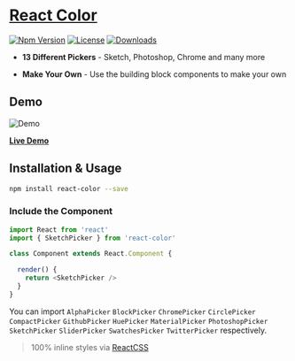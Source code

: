 # [React Color](http://casesandberg.github.io/react-color/)

[![Npm Version][npm-version-image]][npm-version-url]
[![License][license-image]][license-url]
[![Downloads][downloads-image]][downloads-url]

* **13 Different Pickers** - Sketch, Photoshop, Chrome and many more

* **Make Your Own** - Use the building block components to make your own

## Demo

![Demo](https://media.giphy.com/media/26FfggT53qE304CwE/giphy.gif)

[**Live Demo**](http://casesandberg.github.io/react-color/)

## Installation & Usage

```sh
npm install react-color --save
```

### Include the Component

```js
import React from 'react'
import { SketchPicker } from 'react-color'

class Component extends React.Component {

  render() {
    return <SketchPicker />
  }
}
```
You can import `AlphaPicker` `BlockPicker` `ChromePicker` `CirclePicker` `CompactPicker` `GithubPicker` `HuePicker` `MaterialPicker` `PhotoshopPicker` `SketchPicker` `SliderPicker` `SwatchesPicker` `TwitterPicker` respectively.

> 100% inline styles via [ReactCSS](http://reactcss.com/)

[license-image]: https://img.shields.io/npm/l/@hello-pangea/color-picker
[license-url]: LICENSE
[downloads-image]: https://img.shields.io/npm/dm/@hello-pangea/color-picker
[downloads-url]: https://npm-stat.com/charts.html?package=@hello-pangea/color-picker
[npm-version-image]: https://img.shields.io/npm/v/@hello-pangea/color-picker
[npm-version-url]: https://www.npmjs.com/package/@hello-pangea/color-picker

